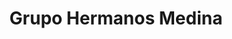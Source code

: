---
title: "Grupo Hermanos Medina"
url: /santiago-de-veraguas/grupo-hermanos-medina/
shop: general
---